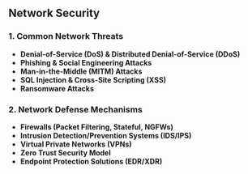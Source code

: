 ## **Network Security**
### **1. Common Network Threats**
- **Denial-of-Service (DoS) & Distributed Denial-of-Service (DDoS)**
- **Phishing & Social Engineering Attacks**
- **Man-in-the-Middle (MITM) Attacks**
- **SQL Injection & Cross-Site Scripting (XSS)**
- **Ransomware Attacks**

### **2. Network Defense Mechanisms**
- **Firewalls (Packet Filtering, Stateful, NGFWs)**
- **Intrusion Detection/Prevention Systems (IDS/IPS)**
- **Virtual Private Networks (VPNs)**
- **Zero Trust Security Model**
- **Endpoint Protection Solutions (EDR/XDR)**
